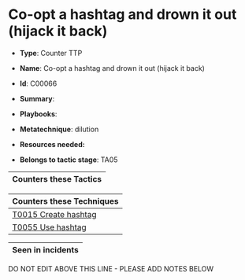 # Co-opt a hashtag and drown it out (hijack it back)

* **Type**: Counter TTP

* **Name**: Co-opt a hashtag and drown it out (hijack it back)

* **Id**: C00066

* **Summary**: 

* **Playbooks**: 

* **Metatechnique**: dilution

* **Resources needed:** 

* **Belongs to tactic stage**: TA05


| Counters these Tactics |
| ---------------------- |



| Counters these Techniques |
| ------------------------- |
| [T0015 Create hashtag](../techniques/T0015.md) |
| [T0055 Use hashtag](../techniques/T0055.md) |



| Seen in incidents |
| ----------------- |


DO NOT EDIT ABOVE THIS LINE - PLEASE ADD NOTES BELOW